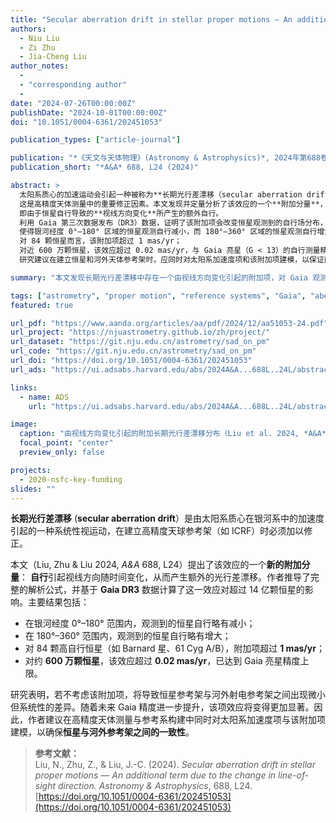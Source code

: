 ```yaml
---
title: "Secular aberration drift in stellar proper motions — An additional term due to the change in line-of-sight direction"
authors:
  - Niu Liu
  - Zi Zhu
  - Jia-Cheng Liu
author_notes:
  - 
  - "corresponding author"
  - 
date: "2024-07-26T00:00:00Z"
publishDate: "2024-10-01T00:00:00Z"
doi: "10.1051/0004-6361/202451053"

publication_types: ["article-journal"]

publication: "*《天文与天体物理》(Astronomy & Astrophysics)*, 2024年第688卷，编号L24"
publication_short: "*A&A* 688, L24 (2024)"

abstract: >
  太阳系质心的加速运动会引起一种被称为**长期光行差漂移（secular aberration drift）**的系统效应，
  这是高精度天体测量中的重要修正因素。本文发现并定量分析了该效应的一个**附加分量**，
  即由于恒星自行导致的**视线方向变化**所产生的额外自行。
  利用 Gaia 第三次数据发布（DR3）数据，证明了该附加项会改变恒星观测到的自行场分布，
  使得银河经度 0°–180° 区域的恒星观测自行减小，而 180°–360° 区域的恒星观测自行增大。
  对 84 颗恒星而言，该附加项超过 1 mas/yr；
  对近 600 万颗恒星，该效应超过 0.02 mas/yr，与 Gaia 亮星（G < 13）的自行测量精度相当。
  研究建议在建立恒星和河外天体参考架时，应同时对太阳系加速度项和该附加项建模，以保证两类参考架之间的完全一致性。

summary: "本文发现长期光行差漂移中存在一个由视线方向变化引起的附加项，对 Gaia 观测的恒星自行产生可测量影响。"

tags: ["astrometry", "proper motion", "reference systems", "Gaia", "aberration drift"]
featured: true

url_pdf: "https://www.aanda.org/articles/aa/pdf/2024/12/aa51053-24.pdf"
url_project: "https://njuastrometry.github.io/zh/project/"
url_dataset: "https://git.nju.edu.cn/astrometry/sad_on_pm"
url_code: "https://git.nju.edu.cn/astrometry/sad_on_pm"
url_doi: "https://doi.org/10.1051/0004-6361/202451053"
url_ads: "https://ui.adsabs.harvard.edu/abs/2024A&A...688L..24L/abstract"

links:
  - name: ADS
    url: "https://ui.adsabs.harvard.edu/abs/2024A&A...688L..24L/abstract"

image:
  caption: "由视线方向变化引起的附加长期光行差漂移分布（Liu et al. 2024, *A&A* 688, L24）。"
  focal_point: "center"
  preview_only: false

projects:
  - 2020-nsfc-key-funding
slides: ""
---
```


**长期光行差漂移** (**secular aberration drift**）是由太阳系质心在银河系中的加速度引起的一种系统性视运动，在建立高精度天球参考架（如 ICRF）时必须加以修正。

本文（Liu, Zhu & Liu 2024, *A&A* 688, L24）提出了该效应的一个**新的附加分量**：
**自行**引起视线方向随时间变化，从而产生额外的光行差漂移。作者推导了完整的解析公式，并基于 **Gaia DR3** 数据计算了这一效应对超过 14 亿颗恒星的影响。主要结果包括：
- 在银河经度 0°–180° 范围内，观测到的恒星自行略有减小；  
- 在 180°–360° 范围内，观测到的恒星自行略有增大；  
- 对 84 颗高自行恒星（如 Barnard 星、61 Cyg A/B），附加项超过 **1 mas/yr**；  
- 对约 **600 万颗恒星**，该效应超过 **0.02 mas/yr**，已达到 Gaia 亮星精度上限。

研究表明，若不考虑该附加项，将导致恒星参考架与河外射电参考架之间出现微小但系统性的差异。随着未来 Gaia 精度进一步提升，该项效应将变得更加显著。因此，作者建议在高精度天体测量与参考系构建中同时对太阳系加速度项与该附加项建模，以确保**恒星与河外参考架之间的一致性**。

> **参考文献：**  
> Liu, N., Zhu, Z., & Liu, J.-C. (2024). *Secular aberration drift in stellar proper motions — An additional term due to the change in line-of-sight direction.* *Astronomy & Astrophysics*, 688, L24. [https://doi.org/10.1051/0004-6361/202451053](https://doi.org/10.1051/0004-6361/202451053)

